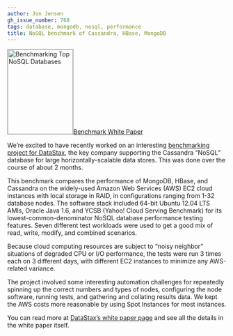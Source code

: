 ```yaml
---
author: Jon Jensen
gh_issue_number: 768
tags: database, mongodb, nosql, performance
title: NoSQL benchmark of Cassandra, HBase, MongoDB
---
```




<a href="https://www.datastax.com/wp-content/uploads/2013/02/WP-Benchmarking-Top-NoSQL-Databases.pdf" target="_blank"><img alt="Benchmarking Top NoSQL Databases" height="194" rel="facebox" src="/blog/2013/03/12/nosql-benchmark-of-cassandra-hbase/image-0.png" style="border: 1px solid #999;" width="150"/>Benchmark White Paper</a>

We’re excited to have recently worked on an interesting [benchmarking project for DataStax](https://www.datastax.com/2013/02/datastax-releases-independent-benchmark-results-showing-that-apache-cassandra-outperforms-nosql-competitors-by-a-wide-margin), the key company supporting the Cassandra “NoSQL” database for large horizontally-scalable data stores. This was done over the course of about 2 months.

This benchmark compares the performance of MongoDB, HBase, and Cassandra on the widely-used Amazon Web Services (AWS) EC2 cloud instances with local storage in RAID, in configurations ranging from 1-32 database nodes. The software stack included 64-bit Ubuntu 12.04 LTS AMIs, Oracle Java 1.6, and YCSB (Yahoo! Cloud Serving Benchmark) for its lowest-common-denominator NoSQL database performance testing features. Seven different test workloads were used to get a good mix of read, write, modify, and combined scenarios.

Because cloud computing resources are subject to “noisy neighbor” situations of degraded CPU or I/O performance, the tests were run 3 times each on 3 different days, with different EC2 instances to minimize any AWS-related variance.

The project involved some interesting automation challenges for repeatedly spinning up the correct numbers and types of nodes, configuring the node software, running tests, and gathering and collating results data. We kept the AWS costs more reasonable by using Spot Instances for most instances.

You can read more at [DataStax’s white paper page](https://www.datastax.com/resources/whitepapers/benchmarking-top-nosql-databases) and see all the details in the white paper itself.


